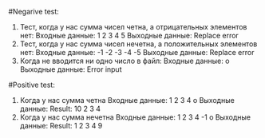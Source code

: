 #Negarive test:
1. Тест, когда у нас сумма чисел четна, а отрицательных элементов нет:
Входные данные: 1 2 3 4 5
Выходные данные: Replace error
2. Тест, когда у нас сумма чисел нечетна, а положительных элементов нет:
Входные данные: -1 -2 -3 -4 -5
Выходные данные: Replace error
3. Когда не вводится ни одно число в файл:
Входные данные: o
Выходные данные: Error input

#Positive test:
1. Когда у нас сумма четна
Входные данные: 1 2 3 4 o
Выходные данные: Result: 10 2 3 4 
2. Когда у нас сумма нечетна
Входные данные: 1 2 3 4 -1 o
Выходные данные: Result: 1 2 3 4 9
